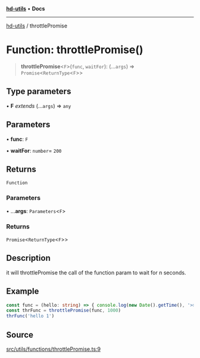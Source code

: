 [**hd-utils**](../README.md) • **Docs**

***

[hd-utils](../globals.md) / throttlePromise

# Function: throttlePromise()

> **throttlePromise**\<`F`\>(`func`, `waitFor`): (...`args`) => `Promise`\<`ReturnType`\<`F`\>\>

## Type parameters

• **F** *extends* (...`args`) => `any`

## Parameters

• **func**: `F`

• **waitFor**: `number`= `200`

## Returns

`Function`

### Parameters

• ...**args**: `Parameters`\<`F`\>

### Returns

`Promise`\<`ReturnType`\<`F`\>\>

## Description

it will throttlePromise the call of the function param to wait for n seconds.

## Example

```ts
const func = (hello: string) => { console.log(new Date().getTime(), '>>>', hello) }
const thrFunc = throttlePromise(func, 1000)
thrFunc('hello 1')
```

## Source

[src/utils/functions/throttlePromise.ts:9](https://github.com/AhmadHddad/h-utils/blob/f7bb9ae71f981ffef49079271b9540862594b7e6/src/utils/functions/throttlePromise.ts#L9)
